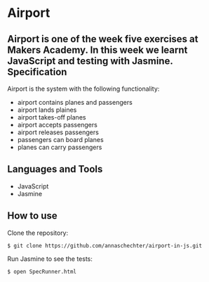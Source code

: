 Airport
========
Airport is one of the week five exercises at Makers Academy. In this week we learnt JavaScript and testing with Jasmine.
Specification
-------------
Airport is the system with the following functionality:
* airport contains planes and passengers
* airport lands plaines
* airport takes-off planes 
* airport accepts passengers
* airport releases passengers
* passengers can board planes
* planes can carry passengers

Languages and Tools
-------------------
* JavaScript
* Jasmine

How to use
----------
Clone the repository:
```
$ git clone https://github.com/annaschechter/airport-in-js.git
```
Run Jasmine to see the tests:
```
$ open SpecRunner.html
```
